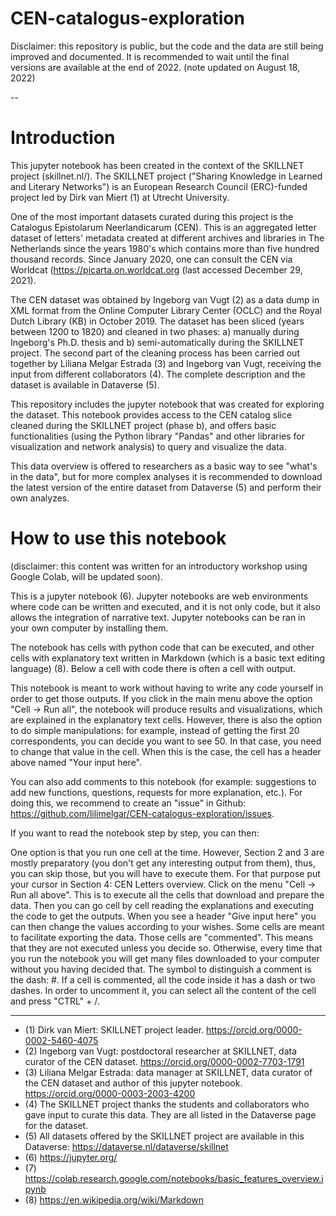 # CEN-catalogus-exploration

Disclaimer: this repository is public, but the code and the data are still being improved and documented. It is recommended to wait until the final versions are available at the end of 2022.
(note updated on August 18, 2022)

--

# Introduction
This jupyter notebook has been created in the context of the SKILLNET project (skillnet.nl/). The SKILLNET project ("Sharing Knowledge in Learned and Literary Networks") is an European Research Council (ERC)-funded project led by Dirk van Miert (1) at Utrecht University.

One of the most important datasets curated during this project is the Catalogus Epistolarum Neerlandicarum (CEN). This is an aggregated letter dataset of letters' metadata created at different archives and libraries in The Netherlands since the years 1980's which contains more than five hundred thousand records. Since January 2020, one can consult the CEN via Worldcat (https://picarta.on.worldcat.org (last accessed December 29, 2021). 

The CEN dataset was obtained by Ingeborg van Vugt (2) as a data dump in XML format from the Online Computer Library Center (OCLC) and the Royal Dutch Library (KB) in October 2019. The dataset has been sliced (years between 1200 to 1820) and cleaned in two phases: a) manually during Ingeborg's Ph.D. thesis and b) semi-automatically during the SKILLNET project. The second part of the cleaning process has been carried out together by Liliana Melgar Estrada (3) and Ingeborg van Vugt, receiving the input from different collaborators (4). The complete description and the dataset is available in Dataverse (5). 

This repository includes the jupyter notebook that was created for exploring the dataset. This notebook provides access to the CEN catalog slice cleaned during the SKILLNET project (phase b), and offers basic functionalities (using the Python library "Pandas" and other libraries for visualization and network analysis) to query and visualize the data. 

This data overview is offered to researchers as a basic way to see "what's in the data", but for more complex analyses it is recommended to download the latest version of the entire dataset from Dataverse (5) and perform their own analyzes.

# How to use this notebook
(disclaimer: this content was written for an introductory workshop using Google Colab, will be updated soon).

This is a jupyter notebook (6). Jupyter notebooks are web environments where code can be written and executed, and it is not only code, but it also allows the integration of narrative text. Jupyter notebooks can be ran in your own computer by installing them. 
<!-- In this case, we offer the notebook in a cloud service provided by Google, so you don't need to install anything. The service is called "Collab" (7).
 -->
The notebook has cells with python code that can be executed, and other cells with explanatory text written in Markdown (which is a basic text editing language) (8). Below a cell with code there is often a cell with output.

This notebook is meant to work without having to write any code yourself in order to get those outputs. If you click in the main menu above the option "Cell -> Run all", the notebook will produce results and visualizations, which are explained in the explanatory text cells. However, there is also the option to do simple manipulations: for example, instead of getting the first 20 correspondents, you can decide you want to see 50. In that case, you need to change that value in the cell. When this is the case, the cell has a header above named "Your input here".

You can also add comments to this notebook (for example: suggestions to add new functions, questions, requests for more explanation, etc.). For doing this, we recommend to create an "issue" in Github: https://github.com/lilimelgar/CEN-catalogus-exploration/issues. 
<!-- For doing this, you can use the "add comment" functionality in the cell pannel. Another option is to click on "Insert" in the main menu above, and insert a new cell. Change it's type to "Markdown" in the menu below the main menu. Then you can write in simple text all your comments. -->

If you want to read the notebook step by step, you can then:

One option is that you run one cell at the time. However, Section 2 and 3 are mostly preparatory (you don't get any interesting output from them), thus, you can skip those, but you will have to execute them. For that purpose put your cursor in Section 4: CEN Letters overview. Click on the menu "Cell -> Run all above". This is to execute all the cells that download and prepare the data. Then you can go cell by cell reading the explanations and executing the code to get the outputs. When you see a header "Give input here" you can then change the values according to your wishes.
Some cells are meant to facilitate exporting the data. Those cells are "commented". This means that they are not executed unless you decide so. Otherwise, every time that you run the notebook you will get many files downloaded to your computer without you having decided that. The symbol to distinguish a comment is the dash: #. If a cell is commented, all the code inside it has a dash or two dashes. In order to uncomment it, you can select all the content of the cell and press "CTRL" + /.

---
- (1) Dirk van Miert: SKILLNET project leader. https://orcid.org/0000-0002-5460-4075
- (2) Ingeborg van Vugt: postdoctoral researcher at SKILLNET, data curator of the CEN dataset. https://orcid.org/0000-0002-7703-1791
- (3) Liliana Melgar Estrada: data manager at SKILLNET, data curator of the CEN dataset and author of this jupyter notebook. https://orcid.org/0000-0003-2003-4200
- (4) The SKILLNET project thanks the students and collaborators who gave input to curate this data. They are all listed in the Dataverse page for the dataset.
- (5) All datasets offered by the SKILLNET project are available in this Dataverse: https://dataverse.nl/dataverse/skillnet
- (6) https://jupyter.org/
- (7) https://colab.research.google.com/notebooks/basic_features_overview.ipynb
- (8) https://en.wikipedia.org/wiki/Markdown